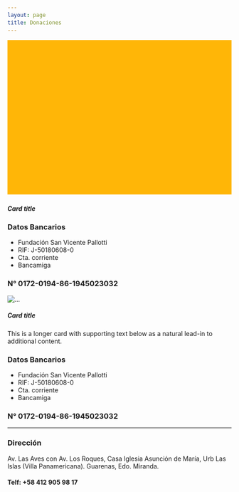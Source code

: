 ```yaml
---
layout: page
title: Donaciones
---
```


<div class="row row-cols-1 row-cols-md-3 g-4">
  <div class="col">
    <div class="card h-100">
      <img src="/assets/img/Rectangle-18.svg" class="card-img-top" alt="...">
      <div class="card-body">
        <h5 class="card-title">Card title</h5>
          <h3>Datos Bancarios</h3>
            <ul class="alt">
            <li>Fundación San Vicente Pallotti</li>
            <li>RIF: J-50180608-0</li>
            <li>Cta. corriente</li>
            <li>Bancamiga</li>
            </ul>
            <h3>N° 0172-0194-86-1945023032</h3>
      </div>
    </div>
  </div>

  <div class="col">
    <div class="card h-100">
      <img src="../assets/img/Rectangle-20.jpg" class="card-img-top" alt="...">
      <div class="card-body">
        <h5 class="card-title">Card title</h5>
        <p class="card-text">This is a longer card with supporting text below as a natural lead-in to additional content.</p>
      </div>
    </div>
  </div>
  

</div>

<!-- ideonapi -->
<!-------------dos------------->
<div class="6u$ 12u$(small)">
  <h3>Datos Bancarios</h3>
      <ul class="alt">
      <li>Fundación San Vicente Pallotti</li>
      <li>RIF: J-50180608-0</li>
      <li>Cta. corriente</li>
      <li>Bancamiga</li>
      </ul>
      <h3>N° 0172-0194-86-1945023032</h3>
  </div>
<hr class="major">
<!-- Break -->

<div class="row">
<!-------------uno------------->
<div class="6u 12u$(small)">
    <h3>Dirección</h3>
<p>Av. Las Aves con Av. Los Roques, Casa Iglesia Asunción de María, Urb Las Islas (Villa Panamericana). Guarenas, Edo. Miranda.</p>
    <h4>Telf: +58 412 905 98 17</h4>
</div>
